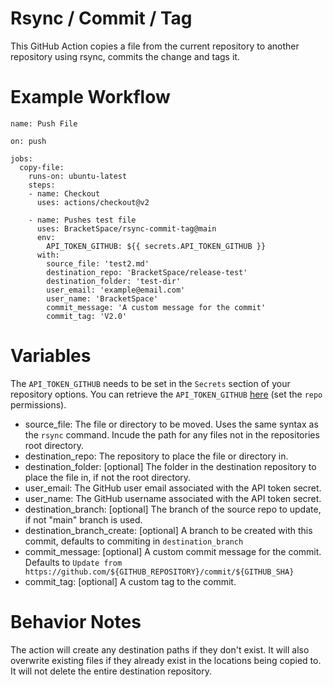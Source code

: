 # Rsync / Commit / Tag
This GitHub Action copies a file from the current repository to another repository using rsync, commits the change and tags it. 

# Example Workflow
    name: Push File

    on: push

    jobs:
      copy-file:
        runs-on: ubuntu-latest
        steps:
        - name: Checkout
          uses: actions/checkout@v2

        - name: Pushes test file
          uses: BracketSpace/rsync-commit-tag@main
          env:  
            API_TOKEN_GITHUB: ${{ secrets.API_TOKEN_GITHUB }}
          with:
            source_file: 'test2.md'
            destination_repo: 'BracketSpace/release-test'
            destination_folder: 'test-dir'
            user_email: 'example@email.com'
            user_name: 'BracketSpace'
            commit_message: 'A custom message for the commit'
      	    commit_tag: 'V2.0'

# Variables

The `API_TOKEN_GITHUB` needs to be set in the `Secrets` section of your repository options. You can retrieve the `API_TOKEN_GITHUB` [here](https://github.com/settings/tokens) (set the `repo` permissions).

* source_file: The file or directory to be moved. Uses the same syntax as the `rsync` command. Incude the path for any files not in the repositories root directory.
* destination_repo: The repository to place the file or directory in.
* destination_folder: [optional] The folder in the destination repository to place the file in, if not the root directory.
* user_email: The GitHub user email associated with the API token secret.
* user_name: The GitHub username associated with the API token secret.
* destination_branch: [optional] The branch of the source repo to update, if not "main" branch is used.
* destination_branch_create: [optional] A branch to be created with this commit, defaults to commiting in `destination_branch`
* commit_message: [optional] A custom commit message for the commit. Defaults to `Update from https://github.com/${GITHUB_REPOSITORY}/commit/${GITHUB_SHA}`
* commit_tag: [optional] A custom tag to the commit.

# Behavior Notes
The action will create any destination paths if they don't exist. It will also overwrite existing files if they already exist in the locations being copied to. It will not delete the entire destination repository.
